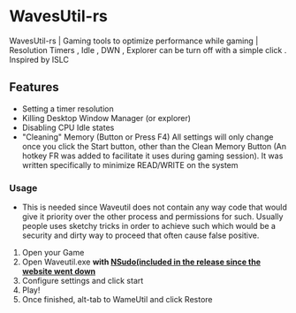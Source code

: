
# WavesUtil-rs
WavesUtil-rs | Gaming tools to optimize performance while gaming | Resolution Timers , Idle , DWN , Explorer can be turn off with a simple click . Inspired by ISLC
## Features
  - Setting a timer resolution
  - Killing Desktop Window Manager (or explorer)
  - Disabling CPU Idle states
  - "Cleaning" Memory (Button or Press F4)
All settings will only change once you click the Start button, other than the Clean Memory Button (An hotkey FR was added to facilitate it uses during gaming session).
It was written specifically to minimize READ/WRITE on the system

### Usage
  - This is needed since Waveutil does not contain any way code that would give it priority over the other process and permissions for such.
Usually people uses sketchy tricks in order to achieve such which would be a security and dirty way to proceed that often cause false positive.
1. Open your Game
2. Open Waveutil.exe **with [NSudo(included in the release since the website went down](https://github.com/0xAGUNZ/WavesUtil-rs/releases/download/1.0/NSudo.exe)**
3. Configure settings and click start
4. Play!
5. Once finished, alt-tab to WameUtil and click Restore
